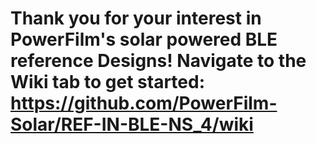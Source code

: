 # Thank you for your interest in PowerFilm's solar powered BLE reference Designs! Navigate to the Wiki tab to get started: https://github.com/PowerFilm-Solar/REF-IN-BLE-NS_4/wiki
